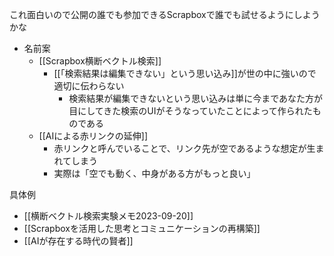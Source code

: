 
これ面白いので公開の誰でも参加できるScrapboxで誰でも試せるようにしようかな
- 名前案
    - [[Scrapbox横断ベクトル検索]]
        - [[「検索結果は編集できない」という思い込み]]が世の中に強いので適切に伝わらない
            - 検索結果が編集できないという思い込みは単に今まであなた方が目にしてきた検索のUIがそうなっていたことによって作られたものである
    - [[AIによる赤リンクの延伸]]
        - 赤リンクと呼んでいることで、リンク先が空であるような想定が生まれてしまう
        - 実際は「空でも動く、中身がある方がもっと良い」

具体例
- [[横断ベクトル検索実験メモ2023-09-20]]
- [[Scrapboxを活用した思考とコミュニケーションの再構築]]
- [[AIが存在する時代の賢者]]
